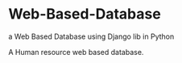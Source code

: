 # Web-Based-Database
a Web Based Database using Django lib in Python


A Human resource web based database.
